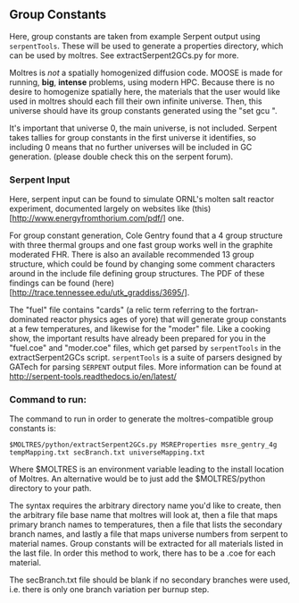 ## Group Constants

Here, group constants are taken from example Serpent output using ```serpentTools```. These will be used to generate a properties directory, which
can be used by moltres. See extractSerpent2GCs.py for more.

Moltres is *not* a spatially homogenized diffusion code. MOOSE is made for running, **big**, **intense** problems, using modern HPC.
Because there is no desire to homogenize spatially here, the materials that the user would like used in moltres should each fill their
own infinite universe. Then, this universe should have its group constants generated using the "set gcu <material universe numbers>".

It's important that universe 0, the main universe, is not included. Serpent takes tallies for group constants in the first universe
it identifies, so including 0 means that no further universes will be included in GC generation. (please double check this on the serpent
forum).

### Serpent Input

Here, serpent input can be found to simulate ORNL's molten salt reactor experiment, documented largely on websites like
(this)[http://www.energyfromthorium.com/pdf/] one.

For group constant generation, Cole Gentry found that a 4 group structure with three thermal groups and one fast group works
well in the graphite moderated FHR. There is also an available recommended 13 group structure, which could be found by changing
some comment characters around in the include file defining group structures. The PDF of these findings can be found (here)[http://trace.tennessee.edu/utk_graddiss/3695/].

The "fuel" file contains "cards" (a relic term referring to the fortran-dominated reactor physics ages of yore)
that will generate group constants at a few temperatures, and likewise for the "moder" file.
Like a cooking show, the important results have already been prepared for you in the "fuel.coe" and "moder.coe" files, which
get parsed by ```serpentTools``` in the extractSerpent2GCs script. ```serpentTools``` is a suite of parsers designed by GATech for parsing ```SERPENT``` output files. More information can be found at http://serpent-tools.readthedocs.io/en/latest/

### Command to run:

The command to run in order to generate the moltres-compatible group constants is:

```$MOLTRES/python/extractSerpent2GCs.py MSREProperties msre_gentry_4g tempMapping.txt secBranch.txt universeMapping.txt```

Where $MOLTRES is an environment variable leading to the install location of Moltres. An alternative would be to just add
the $MOLTRES/python directory to your path.

The syntax requires the arbitrary directory name you'd like to create, then the arbitrary file base name that moltres will
look at, then a file that maps primary branch names to temperatures, then a file that lists the secondary branch names, and lastly a file that maps universe numbers from serpent to material names. 
Group constants will be extracted for all materials listed in the last file.
In order this method to work, there has to be a .coe for each material.

The secBranch.txt file should be blank if no secondary branches were used, i.e. there is only one branch variation per burnup step.
